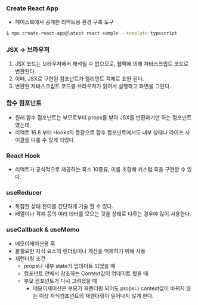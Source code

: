 ### Create React App

- 페이스북에서 공개한 리액트용 환경 구축 도구

```bash
$ npx create-react-app@latest react-sample --template typescript
```

### JSX -> 브라우저

1. JSX 코드는 브라우저에서 해석될 수 없으므로, 웹팩에 의해 자바스크립트 코드로 변환된다.
2. 이때, JSX로 구현된 컴포넌트가 엘리먼트 객체로 표현 된다.
3. 변환된 자바스크립트 코드를 브라우저가 읽어서 실행하고 화면을 그린다.

### 함수 컴포넌트

- 원래 함수 컴포넌트는 부모로부터 props를 받아 JSX를 반환하기만 하는 컴포넌트였는데,
- 리액트 16.8 부터 Hooks의 등장으로 함수 컴포넌트에서도 내부 상태나 라이프 사이클을 다룰 수 있게 되었다.

### React Hook

- 리액트가 공식적으로 제공하는 훅스 10종류, 이를 조합해 커스텀 훅을 구현할 수 있다.

### useReducer

- 복잡한 상태 전이를 간단하게 기술 할 수 있다.
- 배열이나 객체 등의 여러 데터를 모으는 것을 상태로 다루는 경우에 많이 사용한다.

### useCallback & useMemo

- 메모이제이션용 훅
- 불필요한 자식 요소의 렌더링이나 계산을 억제하기 위해 사용
- 재렌더링 조건
  - props나 내부 state가 업데이트 되었을 때
  - 컴포넌트 안에서 참조하는 Context값이 업데이트 됬을 때
  - 부모 컴포넌트가 다시 그려졌을 때
    - 메모이제이션은 부모가 재렌더링 되어도 props나 context값이 바뀌지 않는 이상 자식컴포넌트의 재렌더링이 일어나지 않게 한다.
